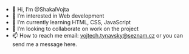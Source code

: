 - 👋 Hi, I’m @ShakalVojta
- 👀 I’m interested in Web development
- 🌱 I’m currently learning HTML, CSS, JavaScript
- 💞️ I’m looking to collaborate on work on the project
- 📫 How to reach me email: vojtech.tynavsky@seznam.cz or you can send me a message here.

<!---
ShakalVojta/ShakalVojta is a ✨ special ✨ repository because its `README.md` (this file) appears on your GitHub profile.
You can click the Preview link to take a look at your changes.
--->
